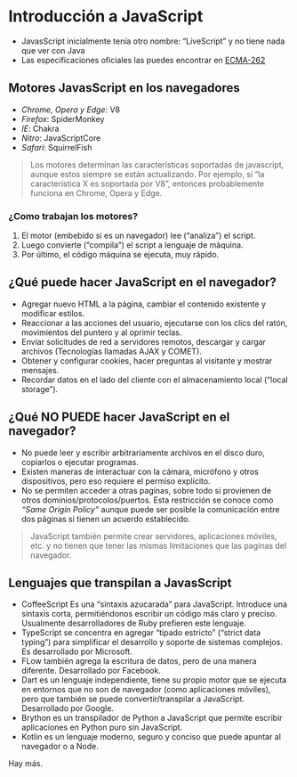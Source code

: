 # Introducción a JavaScript

- JavasScript inicialmente tenía otro nombre: “LiveScript” y no tiene nada que ver con Java
- Las especificaciones oficiales las puedes encontrar en [ECMA-262](https://www.ecma-international.org/publications-and-standards/standards/ecma-262/)

## Motores JavasScript en los navegadores

- _Chrome, Opera y Edge_: V8
- _Firefox_: SpiderMonkey
- _IE_: Chakra
- _Nitro_: JavaScriptCore
- _Safari_: SquirrelFish

> Los motores determinan las características soportadas de javascript, aunque estos siempre se están actualizando.
> Por ejemplo, si “la característica X es soportada por V8”, entonces probablemente funciona en Chrome, Opera y Edge.

### ¿Como trabajan los motores?

1. El motor (embebido si es un navegador) lee (“analiza”) el script.
2. Luego convierte (“compila”) el script a lenguaje de máquina.
3. Por último, el código máquina se ejecuta, muy rápido.

## ¿Qué puede hacer JavaScript en el navegador?

- Agregar nuevo HTML a la página, cambiar el contenido existente y modificar estilos.
- Reaccionar a las acciones del usuario, ejecutarse con los clics del ratón, movimientos del puntero y al oprimir teclas.
- Enviar solicitudes de red a servidores remotos, descargar y cargar archivos (Tecnologías llamadas AJAX y COMET).
- Obtener y configurar cookies, hacer preguntas al visitante y mostrar mensajes.
- Recordar datos en el lado del cliente con el almacenamiento local (“local storage”).

## ¿Qué NO PUEDE hacer JavaScript en el navegador?

- No puede leer y escribir arbitrariamente archivos en el disco duro, copiarlos o ejecutar programas.
- Existen maneras de interactuar con la cámara, micrófono y otros dispositivos, pero eso requiere el permiso explícito.
- No se permiten acceder a otras paginas, sobre todo si provienen de otros dominios/protocolos/puertos. Esta restricción se conoce como _“Same Origin Policy”_ aunque puede ser posible la comunicación entre dos páginas si tienen un acuerdo establecido.

> JavaScript también permite crear servidores, aplicaciones móviles, etc. y no tienen que tener las mismas limitaciones que las paginas del navegador.

## Lenguajes que transpilan a JavasScript

- CoffeeScript Es una “sintaxis azucarada” para JavaScript. Introduce una sintaxis corta, permitiéndonos escribir un código más claro y preciso. Usualmente desarrolladores de Ruby prefieren este lenguaje.
- TypeScript se concentra en agregar “tipado estricto” (“strict data typing”) para simplificar el desarrollo y soporte de sistemas complejos. Es desarrollado por Microsoft.
- FLow también agrega la escritura de datos, pero de una manera diferente. Desarrollado por Facebook.
- Dart es un lenguaje independiente, tiene su propio motor que se ejecuta en entornos que no son de navegador (como aplicaciones móviles), pero que también se puede convertir/transpilar a JavaScript. Desarrollado por Google.
- Brython es un transpilador de Python a JavaScript que permite escribir aplicaciones en Python puro sin JavaScript.
- Kotlin es un lenguaje moderno, seguro y conciso que puede apuntar al navegador o a Node.

Hay más.
